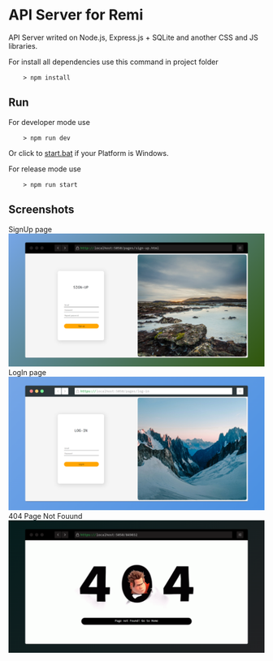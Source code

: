 # API Server for Remi
API Server writed on Node.js, Express.js + SQLite and another CSS and JS libraries.

For install all dependencies use this command in project folder
```
    > npm install
```

## Run 
For developer mode use
```
    > npm run dev
```
Or click to [start.bat](/start.bat) if your Platform is Windows.

For release mode use
```
    > npm run start
```

## Screenshots
SignUp page
![screenshot_signup](./screenshots/screenshot_signup.png)
LogIn page
![screenshot_login](./screenshots/screenshot_login.png)
404 Page Not Fouund
![screenshot_404](./screenshots/screenshot_404.png)
